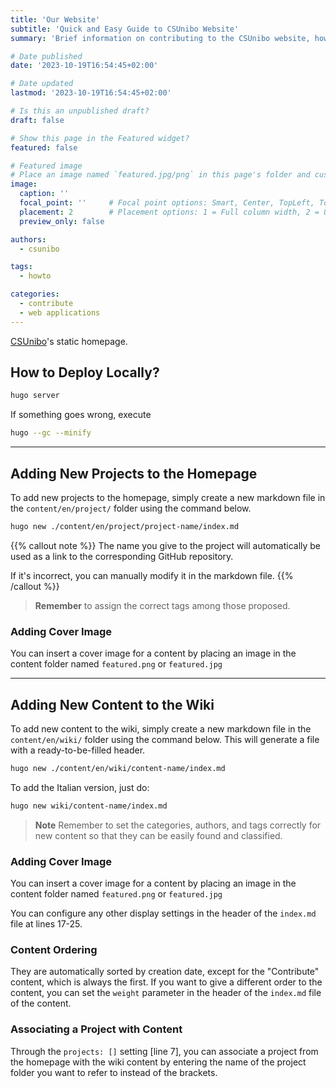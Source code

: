 ```yaml
---
title: 'Our Website'
subtitle: 'Quick and Easy Guide to CSUnibo Website'
summary: 'Brief information on contributing to the CSUnibo website, how to deploy locally, and how to add new content.'

# Date published
date: '2023-10-19T16:54:45+02:00'

# Date updated
lastmod: '2023-10-19T16:54:45+02:00'

# Is this an unpublished draft?
draft: false

# Show this page in the Featured widget?
featured: false

# Featured image
# Place an image named `featured.jpg/png` in this page's folder and customize its options here.
image:
  caption: ''
  focal_point: ''     # Focal point options: Smart, Center, TopLeft, Top, TopRight, Left, Right, BottomLeft, Bottom, BottomRight
  placement: 2        # Placement options: 1 = Full column width, 2 = Out-set, 3 = Screen-width
  preview_only: false

authors:
  - csunibo

tags:
  - howto

categories:
  - contribute
  - web applications
---
```


[CSUnibo](https://github.com/csunibo)'s static homepage.

## How to Deploy Locally?
```bash
hugo server
```

If something goes wrong, execute
```bash
hugo --gc --minify
```	
----
## Adding New Projects to the Homepage
To add new projects to the homepage, simply create a new markdown file in the `content/en/project/` folder using the command below.
```bash
hugo new ./content/en/project/project-name/index.md
```

{{% callout note %}}
The name you give to the project will automatically be used as a link to the corresponding GitHub repository.

If it's incorrect, you can manually modify it in the markdown file.
{{% /callout %}}

> **Remember** to assign the correct tags among those proposed.

### Adding Cover Image
You can insert a cover image for a content by placing an image in the content folder named `featured.png` or `featured.jpg`

----
## Adding New Content to the Wiki
To add new content to the wiki, simply create a new markdown file in the `content/en/wiki/` folder using the command below.
This will generate a file with a ready-to-be-filled header.
```bash
hugo new ./content/en/wiki/content-name/index.md
```

To add the Italian version, just do:
```bash	
hugo new wiki/content-name/index.md
```

> **Note** Remember to set the categories, authors, and tags correctly for new content so that they can be easily found and classified.

### Adding Cover Image
You can insert a cover image for a content by placing an image in the content folder named `featured.png` or `featured.jpg`

You can configure any other display settings in the header of the `index.md` file at lines 17-25.

### Content Ordering
They are automatically sorted by creation date, except for the "Contribute" content, which is always the first.
If you want to give a different order to the content, you can set the `weight` parameter in the header of the `index.md` file of the content.

### Associating a Project with Content
Through the `projects: []` setting [line 7], you can associate a project from the homepage with the wiki content by entering the name of the project folder you want to refer to instead of the brackets.
